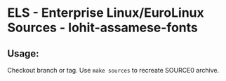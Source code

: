 # ELS - Enterprise Linux/EuroLinux Sources - lohit-assamese-fonts
 
## Usage:
  Checkout branch or tag. Use `make sources` to recreate  SOURCE0 archive.
